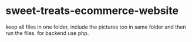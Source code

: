 # sweet-treats-ecommerce-website
keep all files in one folder, include the pictures too in same folder and then run the files. for backend use php.

